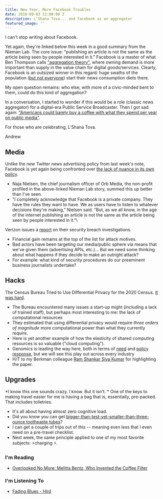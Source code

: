 ```yaml
---
title: New Year, More Facebook Troubles
date: 2018-09-03 12:00:00 Z
description: L’Shana Tova... and Facebook as an aggregator
featured_image: ''
---
```


I can't stop writing about Facebook.

Yet again, they're linked below this week in a good summary from the Nieman Lab. The core issue: "publishing an article is not the same as the article being seen by people interested in it." Facebook is a master of what Ben Thompson calls ["aggregation theory"](https://stratechery.com/concept/aggregation-theory/), where owning demand is more important than supply in the value chain for digital goods/services. Clearly, Facebook is an outsized winner in this regard: huge swaths of the population ([but not everyone](https://twitter.com/agolis/status/1039170866851004416?s=12)) start their news consumption diets there.

My open question remains: who else, with more of a civic-minded bent to them, could do this kind of aggregation?

In a conversation, I started to wonder if this would be a role (classic news aggregator) for a digital-era Public Service Broadcaster. Then I got sad again: ["Americans could barely buy a coffee with what they spend per year on public media"](https://twitter.com/emilybell/status/1038777790668124160?s=12).

For those who are celebrating, L'Shana Tova.

Andrew

## Media
Unlike the new Twitter news advertising policy from last week's note, Facebook is yet again being confronted over [the lack of nuance in its own policy](http://www.niemanlab.org/2018/09/are-you-sure-that-promoted-article-is-still-political-content-facebook/).
-   Naja Nielsen, the chief journalism officer of Orb Media, the non-profit profiled in the above-linked Nieman Lab story, summed this up better than I've seen.
-   "I completely acknowledge that Facebook is a private company. They have the rules they want to have. We as users have to listen to whatever decisions they're making," Nielsen said. "But, as we all know, in the age of the internet publishing an article is not the same as the article being seen by people interested in it."\

Verizon issues a [report](https://www.verizonenterprise.com/resources/reports/rp_DBIR_2018_Report_execsummary_en_xg.pdf) on their security breach investigations.
-   Financial gain remains at the top of the list for attack motives.
-   Bad actors have been targeting our media/public sphere via means that we've given them (advertising APIs, etc.)... But we need some thinking about what happens if they decide to make an outright attack?
-   For example: what kind of security procedures do our preeminent business journalists undertake?

## Hacks
The Census Bureau Tried to Use Differential Privacy for the 2020 Census. [It was hard](https://arxiv.org/pdf/1809.02201.pdf).
-   The Bureau encountered many issues a start-up might (including a lack of trained staff), but perhaps most interesting to me: the lack of computational resources
-   They estimated that using differential privacy would require *three orders of magnitude* more computational power than what they currently require.
-   Here is yet another example of how the elasticity of shared computing resources is so valuable ("cloud computing").
-   Genomics is leading the way here, both in terms of [need](https://journals.plos.org/plosbiology/article?id=10.1371/journal.pbio.1002195) and [policy response](https://cbiit.cancer.gov/ncip/crdc-cloud-resources), but we will see this play out across every industry
-   H/T to my Berkman colleague [Ram Shankar Siva Kumar](http://cyber.harvard.edu/people/ram-shankar-siva-kumar) for highlighting the paper.

## Upgrades
*I know this one sounds crazy. I know. But it isn't. * One of the keys to making travel easier for me is having a bag that is, essentially, pre-packed. That includes toiletries.
-   It's all about having almost zero cognitive load.
-   Did you know you can get [bigger-than-test-yet-smaller-than-three-ounce toothpaste tubes](https://duckduckgo.com/?q=2.5+oz+toothpaste&t=h_&ia=products)?
-   I can get a couple of trips out of this -- meaning even less that I even need on a pre-travel checklist.
-   Next week, the same principle applied to one of my most favorite subjects: ⚡️charging ⚡️.

### I'm Reading
* [Overlooked No More: Melitta Bentz, Who Invented the Coffee Filter](https://www.nytimes.com/2018/09/05/obituaries/melitta-bentz-overlooked.html)

### I'm Listening To
* [Fading Blues - Hird](https://itunes.apple.com/us/album/fading-blues/65881604?i=65880513)